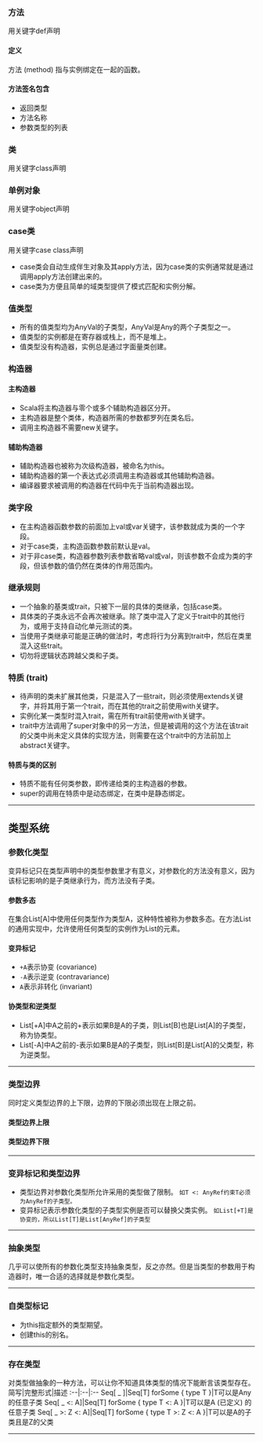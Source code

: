 

### 方法
用关键字def声明
#### 定义
方法 (method) 指与实例绑定在一起的函数。
#### 方法签名包含
* 返回类型
* 方法名称
* 参数类型的列表

### 类
用关键字class声明

### 单例对象
用关键字object声明

### case类
用关键字case class声明
* case类会自动生成伴生对象及其apply方法，因为case类的实例通常就是通过调用apply方法创建出来的。
* case类为方便且简单的域类型提供了模式匹配和实例分解。

### 值类型
* 所有的值类型均为AnyVal的子类型，AnyVal是Any的两个子类型之一。
* 值类型的实例都是在寄存器或栈上，而不是堆上。
* 值类型没有构造器，实例总是通过字面量类创建。

### 构造器
#### 主构造器
* Scala将主构造器与零个或多个辅助构造器区分开。
* 主构造器是整个类体，构造器所需的参数都罗列在类名后。
* 调用主构造器不需要new关键字。
#### 辅助构造器
* 辅助构造器也被称为次级构造器，被命名为this。
* 辅助构造器的第一个表达式必须调用主构造器或其他辅助构造器。
* 编译器要求被调用的构造器在代码中先于当前构造器出现。

### 类字段
* 在主构造器函数参数的前面加上val或var关键字，该参数就成为类的一个字段。
* 对于case类，主构造函数参数前默认是val。
* 对于非case类，构造器参数列表参数省略val或val，则该参数不会成为类的字段，但该参数的值仍然在类体的作用范围内。

### 继承规则
* 一个抽象的基类或trait，只被下一层的具体的类继承，包括case类。
* 具体类的子类永远不会再次被继承。除了类中混入了定义于trait中的其他行为，或用于支持自动化单元测试的类。
* 当使用子类继承可能是正确的做法时，考虑将行为分离到trait中，然后在类里混入这些trait。
* 切勿将逻辑状态跨越父类和子类。

### 特质 (trait)
* 待声明的类未扩展其他类，只是混入了一些trait，则必须使用extends关键字，并将其用于第一个trait，而在其他的trait之前使用with关键字。
* 实例化某一类型时混入trait，需在所有trait前使用with关键字。
* trait中方法调用了super对象中的另一方法，但是被调用的这个方法在该trait的父类中尚未定义具体的实现方法，则需要在这个trait中的方法前加上abstract关键字。
#### 特质与类的区别
* 特质不能有任何类参数，即传递给类的主构造器的参数。
* super的调用在特质中是动态绑定，在类中是静态绑定。
***

## 类型系统
### 参数化类型
变异标记只在类型声明中的类型参数里才有意义，对参数化的方法没有意义，因为该标记影响的是子类继承行为，而方法没有子类。
#### 参数多态
在集合List[A]中使用任何类型作为类型A，这种特性被称为参数多态。在方法List的通用实现中，允许使用任何类型的实例作为List的元素。
#### 变异标记
* `+A`表示协变 (covariance)
* `-A`表示逆变 (contravariance)
* `A`表示非转化 (invariant)
#### 协类型和逆类型
* List[+A]中A之前的+表示如果B是A的子类，则List[B]也是List[A]的子类型，称为协类型。
* List[-A]中A之前的-表示如果B是A的子类型，则List[B]是List[A]的父类型，称为逆类型。
***

### 类型边界
同时定义类型边界的上下限，边界的下限必须出现在上限之前。
#### 类型边界上限
#### 类型边界下限
***

### 变异标记和类型边界
* 类型边界对参数化类型所允许采用的类型做了限制。
`如T <: AnyRef约束T必须为AnyRef的子类型。`
* 变异标记表示参数化类型的子类型实例是否可以替换父类实例。
`如List[+T]是协变的，所以List[T]是List[AnyRef]的子类型`
***

### 抽象类型
几乎可以使所有的参数化类型支持抽象类型，反之亦然。但是当类型的参数用于构造器时，唯一合适的选择就是参数化类型。
***

### 自类型标记
* 为this指定额外的类型期望。
* 创建this的别名。
***

### 存在类型
对类型做抽象的一种方法，可以让你不知道具体类型的情况下能断言该类型存在。
简写|完整形式|描述
:--|:--|:--
Seq[ \_ ]|Seq[T] forSome { type T }|T可以是Any的任意子类
Seq[ \_ <: A]|Seq[T] forSome { type T <: A }|T可以是A (已定义) 的任意子类
Seq[ \_ >: Z <: A]|Seq[T] forSome { type T >: Z <: A }|T可以是A的子类且是Z的父类
***
